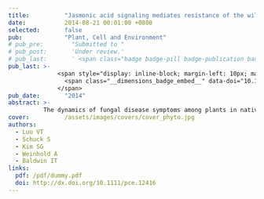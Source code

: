 ```yaml
---
title:          "Jasmonic acid signaling mediates resistance of the wild tobacco <em>Nicotiana attenuata</em> to its native <em>Fusarium</em> but not <em>Alternaria</em> fungal pathogens"
date:           2014-08-21 00:01:00 +0800
selected:       false
pub:            "Plant, Cell and Environment"
# pub_pre:        "Submitted to "
# pub_post:       'Under review.'
# pub_last:       ' <span class="badge badge-pill badge-publication badge-success">Spotlight</span>'
pub_last: >- 
              <span style="display: inline-block; margin-left: 10px; margin-right: 10px; vertical-align: middle;">
                <span class="__dimensions_badge_embed__" data-doi="10.1111/pce.12416" data-style="small_rectangle"></span>
              </span>
pub_date:       "2014"
abstract: >-
          The dynamics of fungal disease symptoms among plants in native populations may be explained by a complex interplay of phytohormone responses to attack by multiple pathogens.
cover:          /assets/images/covers/cover_phyto.jpg
authors:
  - Luu VT
  - Schuck S
  - Kim SG
  - Weinhold A
  - Baldwin IT
links:
  pdf: /pdf/dummy.pdf
  doi: http://dx.doi.org/10.1111/pce.12416
---
```

